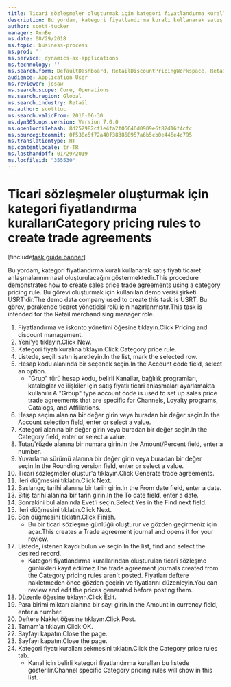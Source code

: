 ```yaml
---
title: Ticari sözleşmeler oluşturmak için kategori fiyatlandırma kuralları
description: Bu yordam, kategori fiyatlandırma kuralı kullanarak satış fiyatı ticaret anlaşmalarının nasıl oluşturulacağını göstermektedir.
author: scott-tucker
manager: AnnBe
ms.date: 08/29/2018
ms.topic: business-process
ms.prod: ''
ms.service: dynamics-ax-applications
ms.technology: ''
ms.search.form: DefaultDashboard, RetailDiscountPricingWorkspace, RetailPricingDiscountCategoryPriceRule, RetailCategoryPriceRule, EcoResCategorySingleLookup, RetailCategoryPriceWizard, PriceDiscAdm, PriceDiscAdmTable
audience: Application User
ms.reviewer: josaw
ms.search.scope: Core, Operations
ms.search.region: Global
ms.search.industry: Retail
ms.author: scotttuc
ms.search.validFrom: 2016-06-30
ms.dyn365.ops.version: Version 7.0.0
ms.openlocfilehash: 8d252982cf1e4fa2f06646d0909e6f82d16f4cfc
ms.sourcegitcommit: 0f530e5f72a40f383868957a6b5cb0e446e4c795
ms.translationtype: HT
ms.contentlocale: tr-TR
ms.lasthandoff: 01/29/2019
ms.locfileid: "355530"
---
```

# <a name="category-pricing-rules-to-create-trade-agreements"></a><span data-ttu-id="cf69e-103">Ticari sözleşmeler oluşturmak için kategori fiyatlandırma kuralları</span><span class="sxs-lookup"><span data-stu-id="cf69e-103">Category pricing rules to create trade agreements</span></span>

[!include[task guide banner](../includes/task-guide-banner.md)]

<span data-ttu-id="cf69e-104">Bu yordam, kategori fiyatlandırma kuralı kullanarak satış fiyatı ticaret anlaşmalarının nasıl oluşturulacağını göstermektedir.</span><span class="sxs-lookup"><span data-stu-id="cf69e-104">This procedure demonstrates how to create sales price trade agreements using a category pricing rule.</span></span> <span data-ttu-id="cf69e-105">Bu görevi oluşturmak için kullanılan demo verisi şirketi USRT'dir.</span><span class="sxs-lookup"><span data-stu-id="cf69e-105">The demo data company used to create this task is USRT.</span></span> <span data-ttu-id="cf69e-106">Bu görev, perakende ticaret yöneticisi rolü için hazırlanmıştır.</span><span class="sxs-lookup"><span data-stu-id="cf69e-106">This task is intended for the Retail merchandising manager role.</span></span>

1. <span data-ttu-id="cf69e-107">Fiyatlandırma ve iskonto yönetimi öğesine tıklayın.</span><span class="sxs-lookup"><span data-stu-id="cf69e-107">Click Pricing and discount management.</span></span>
2. <span data-ttu-id="cf69e-108">Yeni'ye tıklayın.</span><span class="sxs-lookup"><span data-stu-id="cf69e-108">Click New.</span></span>
3. <span data-ttu-id="cf69e-109">Kategori fiyatı kuralına tıklayın.</span><span class="sxs-lookup"><span data-stu-id="cf69e-109">Click Category price rule.</span></span>
4. <span data-ttu-id="cf69e-110">Listede, seçili satırı işaretleyin.</span><span class="sxs-lookup"><span data-stu-id="cf69e-110">In the list, mark the selected row.</span></span>
5. <span data-ttu-id="cf69e-111">Hesap kodu alanında bir seçenek seçin.</span><span class="sxs-lookup"><span data-stu-id="cf69e-111">In the Account code field, select an option.</span></span>
    * <span data-ttu-id="cf69e-112">"Grup" türü hesap kodu, belirli Kanallar, bağlılık programları, kataloglar ve ilişkiler için satış fiyatlı ticari anlaşmaları ayarlamakta kullanılır.</span><span class="sxs-lookup"><span data-stu-id="cf69e-112">A "Group" type account code is used to set up sales price trade agreements that are specific for Channels, Loyalty programs, Catalogs, and Affiliations.</span></span>  
6. <span data-ttu-id="cf69e-113">Hesap seçim alanına bir değer girin veya buradan bir değer seçin.</span><span class="sxs-lookup"><span data-stu-id="cf69e-113">In the Account selection field, enter or select a value.</span></span>
7. <span data-ttu-id="cf69e-114">Kategori alanına bir değer girin veya buradan bir değer seçin.</span><span class="sxs-lookup"><span data-stu-id="cf69e-114">In the Category field, enter or select a value.</span></span>
8. <span data-ttu-id="cf69e-115">Tutar/Yüzde alanına bir numara girin.</span><span class="sxs-lookup"><span data-stu-id="cf69e-115">In the Amount/Percent field, enter a number.</span></span>
9. <span data-ttu-id="cf69e-116">Yuvarlama sürümü alanına bir değer girin veya buradan bir değer seçin.</span><span class="sxs-lookup"><span data-stu-id="cf69e-116">In the Rounding version field, enter or select a value.</span></span>
10. <span data-ttu-id="cf69e-117">Ticari sözleşmeler oluştur'a tıklayın.</span><span class="sxs-lookup"><span data-stu-id="cf69e-117">Click Generate trade agreements.</span></span>
11. <span data-ttu-id="cf69e-118">İleri düğmesini tıklatın.</span><span class="sxs-lookup"><span data-stu-id="cf69e-118">Click Next.</span></span>
12. <span data-ttu-id="cf69e-119">Başlangıç tarihi alanına bir tarih girin.</span><span class="sxs-lookup"><span data-stu-id="cf69e-119">In the From date field, enter a date.</span></span>
13. <span data-ttu-id="cf69e-120">Bitiş tarihi alanına bir tarih girin.</span><span class="sxs-lookup"><span data-stu-id="cf69e-120">In the To date field, enter a date.</span></span>
14. <span data-ttu-id="cf69e-121">Sonrakini bul alanında Evet'i seçin.</span><span class="sxs-lookup"><span data-stu-id="cf69e-121">Select Yes in the Find next field.</span></span>
15. <span data-ttu-id="cf69e-122">İleri düğmesini tıklatın.</span><span class="sxs-lookup"><span data-stu-id="cf69e-122">Click Next.</span></span>
16. <span data-ttu-id="cf69e-123">Son düğmesini tıklatın.</span><span class="sxs-lookup"><span data-stu-id="cf69e-123">Click Finish.</span></span>
    * <span data-ttu-id="cf69e-124">Bu bir ticari sözleşme günlüğü oluşturur ve gözden geçirmeniz için açar.</span><span class="sxs-lookup"><span data-stu-id="cf69e-124">This creates a Trade agreement journal and opens it for your review.</span></span>  
17. <span data-ttu-id="cf69e-125">Listede, istenen kaydı bulun ve seçin.</span><span class="sxs-lookup"><span data-stu-id="cf69e-125">In the list, find and select the desired record.</span></span>
    * <span data-ttu-id="cf69e-126">Kategori fiyatlandırma kurallarından oluşturulan ticari sözleşme günlükleri kayıt edilmez.</span><span class="sxs-lookup"><span data-stu-id="cf69e-126">The trade agreement journals created from the Category pricing rules aren't posted.</span></span> <span data-ttu-id="cf69e-127">Fiyatları deftere nakletmeden önce gözden geçirin ve fiyatlarını düzenleyin.</span><span class="sxs-lookup"><span data-stu-id="cf69e-127">You can  review and edit the prices generated before posting them.</span></span>  
18. <span data-ttu-id="cf69e-128">Düzenle öğesine tıklayın.</span><span class="sxs-lookup"><span data-stu-id="cf69e-128">Click Edit.</span></span>
19. <span data-ttu-id="cf69e-129">Para birimi miktarı alanına bir sayı girin.</span><span class="sxs-lookup"><span data-stu-id="cf69e-129">In the Amount in currency field, enter a number.</span></span>
20. <span data-ttu-id="cf69e-130">Deftere Naklet öğesine tıklayın.</span><span class="sxs-lookup"><span data-stu-id="cf69e-130">Click Post.</span></span>
21. <span data-ttu-id="cf69e-131">Tamam'a tıklayın.</span><span class="sxs-lookup"><span data-stu-id="cf69e-131">Click OK.</span></span>
22. <span data-ttu-id="cf69e-132">Sayfayı kapatın.</span><span class="sxs-lookup"><span data-stu-id="cf69e-132">Close the page.</span></span>
23. <span data-ttu-id="cf69e-133">Sayfayı kapatın.</span><span class="sxs-lookup"><span data-stu-id="cf69e-133">Close the page.</span></span>
24. <span data-ttu-id="cf69e-134">Kategori fiyatı kuralları sekmesini tıklatın.</span><span class="sxs-lookup"><span data-stu-id="cf69e-134">Click the Category price rules tab.</span></span>
    * <span data-ttu-id="cf69e-135">Kanal için belirli kategori fiyatlandırma kuralları bu listede gösterilir.</span><span class="sxs-lookup"><span data-stu-id="cf69e-135">Channel specific Category pricing rules will show in this list.</span></span>  

